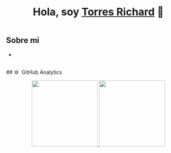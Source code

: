 <div align="center">
<h1 align="center">Hola, soy <a href="http://torres-richard.onrender.com/">Torres Richard</a> 👋</h1>
</div>
<img src="">

## Sobre mi

- 

<br>
## ⚙️ &nbsp;GitHub Analytics

<p align="center">
<a href="https://github.com/TorresRichardtorrot">
  <img height="180em" src="https://github-readme-stats-eight-theta.vercel.app/api?username=TorresRichardtorrot&show_icons=true&theme=algolia&include_all_commits=true&count_private=true"/>
  <img height="180em" src="https://github-readme-stats-eight-theta.vercel.app/api/top-langs/?username=TorresRichardtorrot&layout=compact&langs_count=8&theme=algolia"/>
</a>
</p>
